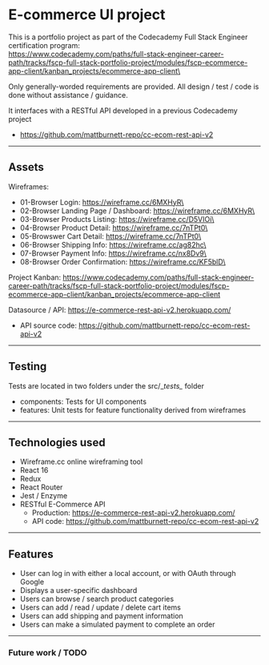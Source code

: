 # E-commerce UI project

This is a portfolio project as part of the Codecademy Full Stack Engineer certification program:\
    https://www.codecademy.com/paths/full-stack-engineer-career-path/tracks/fscp-full-stack-portfolio-project/modules/fscp-ecommerce-app-client/kanban_projects/ecommerce-app-client\

Only generally-worded requirements are provided. All design / test / code is done without assistance / guidance.

It interfaces with a RESTful API developed in a previous Codecademy project
* https://github.com/mattburnett-repo/cc-ecom-rest-api-v2
  
---

## Assets

Wireframes:
* 01-Browser Login: https://wireframe.cc/6MXHyR\
* 02-Browser Landing Page / Dashboard: https://wireframe.cc/6MXHyR\
* 03-Browser Products Listing: https://wireframe.cc/D5VIOi\
* 04-Browser Product Detail: https://wireframe.cc/7nTPt0\
* 05-Browswer Cart Detail: https://wireframe.cc/7nTPt0\
* 06-Browser Shipping Info: https://wireframe.cc/ag82hc\
* 07-Browser Payment Info: https://wireframe.cc/nx8Dv9\
* 08-Browser Order Confirmation: https://wireframe.cc/KF5blD\


Project Kanban: https://www.codecademy.com/paths/full-stack-engineer-career-path/tracks/fscp-full-stack-portfolio-project/modules/fscp-ecommerce-app-client/kanban_projects/ecommerce-app-client

Datasource / API: https://e-commerce-rest-api-v2.herokuapp.com/
* API source code: https://github.com/mattburnett-repo/cc-ecom-rest-api-v2
  
---

## Testing
Tests are located in two folders under the src/\__tests\__ folder
* components: Tests for UI components
* features: Unit tests for feature functionality derived from wireframes

---

## Technologies used
* Wireframe.cc online wireframing tool
* React 16
* Redux
* React Router
* Jest / Enzyme
* RESTful E-Commerce API 
  * Production: https://e-commerce-rest-api-v2.herokuapp.com/
  * API code: https://github.com/mattburnett-repo/cc-ecom-rest-api-v2
  
---

## Features
* User can log in with either a local account, or with OAuth through Google
* Displays a user-specific dashboard
* Users can browse / search product categories
* Users can add / read / update / delete cart items
* Users can add shipping and payment information
* Users can make a simulated payment to complete an order

---

### Future work / TODO
